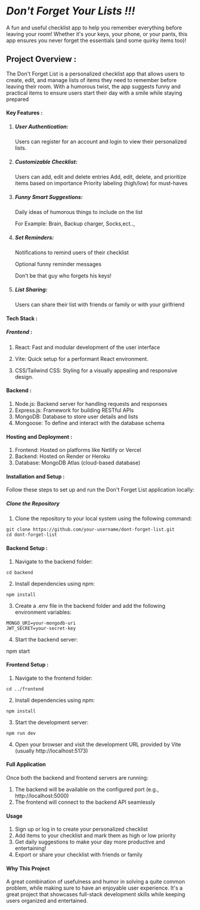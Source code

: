   # ***Don't Forget Your Lists !!!***

  A fun and useful checklist app to help you remember everything before leaving your room! Whether it's your keys, your phone, or your pants, this app ensures you never forget the essentials (and some quirky items too)!

## Project Overview :

The Don't Forget List is a personalized checklist app that allows users to create, edit, and manage lists of items they need to remember before leaving their room. With a humorous twist, the app suggests funny and practical items to ensure users start their day with a smile while staying prepared

#### Key Features :

1. ##### User Authentication:

    Users can register for an account and login to view their personalized lists.

2. ##### Customizable Checklist:

    Users can add, edit and delete entries
    Add, edit, delete, and prioritize items based on importance
    Priority labeling (high/low) for must-haves

4. ##### Funny Smart Suggestions:

    Daily ideas of humorous things to include on the list

    For Example: Brain, Backup charger, Socks,ect..,

5. ##### Set Reminders:

    Notifications to remind users of their checklist

    Optional funny reminder messages 

    Don’t be that guy who forgets his keys!

6. ##### List Sharing:

    Users can share their list with friends or family or with your girlfriend


#### Tech Stack :

   ##### Frontend :

   1. React: Fast and modular development of the user interface

   2. Vite: Quick setup for a performant React environment.

   3. CSS/Tailwind CSS: Styling for a visually appealing and responsive design.

   #### Backend :

   1. Node.js: Backend server for handling requests and responses
   2. Express.js: Framework for building RESTful APIs
   3. MongoDB: Database to store user details and lists
   4. Mongoose: To define and interact with the database schema

  #### Hosting and Deployment :
  
  1. Frontend: Hosted on platforms like Netlify or Vercel
  2. Backend: Hosted on Render or Heroku
  3. Database: MongoDB Atlas (cloud-based database)


  #### Installation and Setup :
  
  Follow these steps to set up and run the Don't Forget List application locally:

  ##### Clone the Repository
  
   1. Clone the repository to your local system using the following command:

    git clone https://github.com/your-username/dont-forget-list.git
    cd dont-forget-list

  #### Backend Setup :
  
   1. Navigate to the backend folder:

    cd backend
  
   2. Install dependencies using npm:

    npm install
  
   3. Create a .env file in the backend folder and add the following environment variables:

    MONGO_URI=your-mongodb-uri
    JWT_SECRET=your-secret-key
  
  4. Start the backend server:

  npm start

  #### Frontend Setup :
  
   1. Navigate to the frontend folder:

    cd ../frontend

   2. Install dependencies using npm:

    npm install

   3. Start the development server:

    npm run dev

   4. Open your browser and visit the development URL provided by Vite (usually http://localhost:5173)


  #### Full Application

  Once both the backend and frontend servers are running:

   1. The backend will be available on the configured port (e.g., http://localhost:5000)
   2. The frontend will connect to the backend API seamlessly


  #### Usage
   1. Sign up or log in to create your personalized checklist
   2. Add items to your checklist and mark them as high or low priority
   3. Get daily suggestions to make your day more productive and entertaining!
   4. Export or share your checklist with friends or family

  #### Why This Project
  
  A great combination of usefulness and humor in solving a quite common problem, while making sure to have an enjoyable user experience. It's a great project that showcases full-stack development skills while keeping users organized and entertained.

